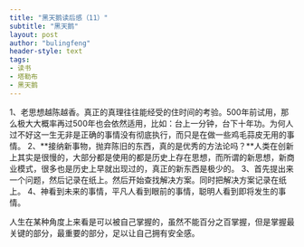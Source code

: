 ```yaml
---
title: "黑天鹅读后感（11）"
subtitle: "黑天鹅"
layout: post
author: "bulingfeng"
header-style: text
tags:
- 读书
- 塔勒布
- 黑天鹅
---
```


1、老思想越陈越香。真正的真理往往能经受的住时间的考验。500年前试用，那么极大大概率再过500年也会依然适用，比如：台上一分钟，台下十年功。为何人过不好这一生无非是正确的事情没有彻底执行，而只是在做一些鸡毛蒜皮无用的事情。
2、**接纳新事物，抛弃陈旧的东西，真的是优秀的方法论吗？**人类在创新上其实是很慢的，大部分都是使用的都是历史上存在思想，而所谓的新思想，新商业模式，很多也是历史上早就出现过的，真正的新东西是极少的。
3、首先提出来一个问题，然后记录在纸上。然后开始查找解决方案。同时把解决方案记录在纸上。
4、神看到未来的事情，平凡人看到眼前的事情，聪明人看到即将发生的事情。

人生在某种角度上来看是可以被自己掌握的，虽然不能百分之百掌握，但是掌握最关键的部分，最重要的部分，足以让自己拥有安全感。